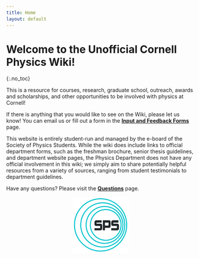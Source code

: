 ```yaml
---
title: Home
layout: default
---
```

<link rel="stylesheet" href="/main.css">

# Welcome to the Unofficial Cornell Physics Wiki!
{:.no_toc}

This is a resource for courses, research, graduate school, outreach, awards and scholarships, and other opportunities to be involved with physics at Cornell!

If there is anything that you would like to see on the Wiki, please let us know! You can email us or fill out a form in the **[Input and Feedback Forms](/input_feedback/feedback_forms.html)** page.

This website is entirely student-run and managed by the e-board of the Society of Physics Students. While the wiki does include links to official department forms, such as the freshman brochure, senior thesis guidelines, and department website pages, the Physics Department does not have any official involvement in this wiki; we simply aim to share potentially helpful resources from a variety of sources, ranging from student testimonials to department guidelines.

Have any questions? Please visit the **[Questions](/questions.html)** page.

<img src="/imgs/sps-logo.jpeg" style="display:block; height:150px; margin-left:auto; margin-right:auto;">
